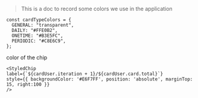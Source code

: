 > This is a doc to record some colors we use in the application
```
const cardTypeColors = {
  GENERAL: "transparent",
  DAILY: "#FFE0B2", 
  ONETIME: "#B3E5FC", 
  PERIODIC: "#C8E6C9", 
};

```

color of the chip

```
<StyledChip 
label={`${cardUser.iteration + 1}/${cardUser.card.total}`} 
style={{ backgroundColor: '#E6F7FF', position: 'absolute', marginTop: 15, right:100 }} 
/>
                

```
